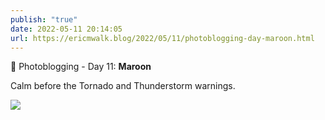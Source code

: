 ```yaml
---
publish: "true"
date: 2022-05-11 20:14:05
url: https://ericmwalk.blog/2022/05/11/photoblogging-day-maroon.html
---
```

📸 Photoblogging - Day 11: **Maroon**

Calm before the Tornado and Thunderstorm warnings.

![](https://ericmwalk.blog/uploads/2022/a3f46df6a5.jpg)